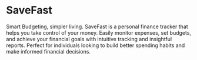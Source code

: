 # SaveFast
Smart Budgeting, simpler living. SaveFast is a personal finance tracker that helps you take control of your money. Easily monitor expenses, set budgets, and achieve your financial goals with intuitive tracking and insightful reports. Perfect for individuals looking to build better spending habits and make informed financial decisions.
